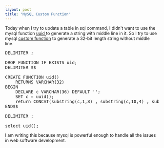 ```yaml
---
layout: post
title: "MySQL Custom Function"
---
```


Today when I try to update a table in sql command, I didn't want to use the mysql function <a href="http://dev.mysql.com/doc/refman/5.0/en/miscellaneous-functions.html#function_uuid">uuid </a>to generate a string with middle line in it. So I try to use mysql <a href="http://dev.mysql.com/doc/refman/5.0/en/create-procedure.html">custom function</a> to generate a 32-bit length string without middle line. 

<pre name='code' class='sql'>
DELIMITER ;

DROP FUNCTION IF EXISTS uid;
DELIMITER $$

CREATE FUNCTION uid()
    RETURNS VARCHAR(32)
BEGIN
    DECLARE c VARCHAR(36) DEFAULT '';
	SET c = uuid();
	return CONCAT(substring(c,1,8) , substring(c,10,4) , substring(c,15,4) , substring(c,20,4), substring(c,25,12));
END$$

DELIMITER ;

select uid();
</pre>

I am writing this because mysql is powerful enough to handle all the issues in web software development.